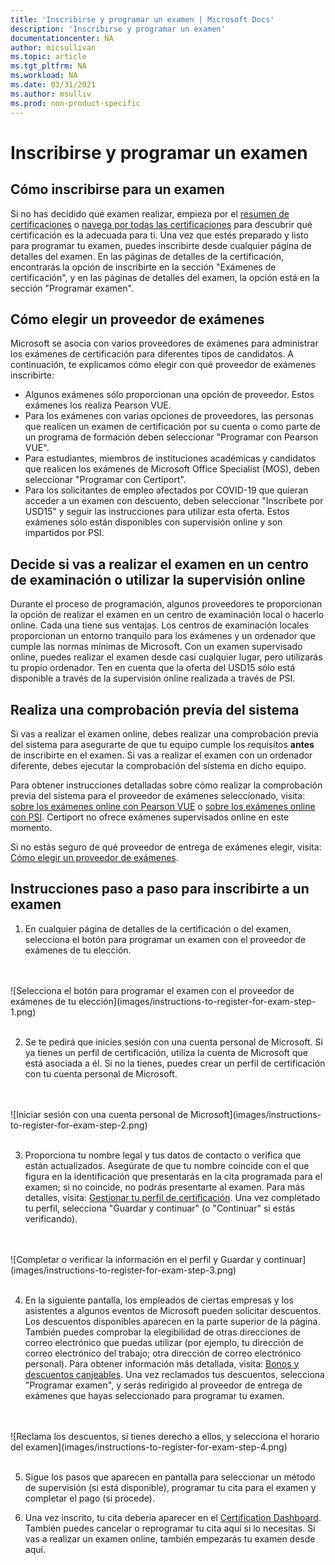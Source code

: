 ```yaml
---
title: 'Inscribirse y programar un examen | Microsoft Docs'
description: 'Inscribirse y programar un examen' 
documentationcenter: NA 
author: micsullivan
ms.topic: article
ms.tgt_pltfrm: NA
ms.workload: NA
ms.date: 03/31/2021
ms.author: msulliv
ms.prod: non-product-specific
---
```

# Inscribirse y programar un examen

## Cómo inscribirse para un examen

Si no has decidido qué examen realizar, empieza por el [resumen de certificaciones](/learn/certifications/) o [navega por todas las certificaciones](/learn/certifications/browse/) para descubrir qué certificación es la adecuada para ti. Una vez que estés preparado y listo para programar tu examen, puedes inscribirte desde cualquier página de detalles del examen. En las páginas de detalles de la certificación, encontrarás la opción de inscribirte en la sección "Exámenes de certificación", y en las páginas de detalles del examen, la opción está en la sección "Programar examen".

## <a name="how-to-choose-an-exam-delivery-provider"></a> Cómo elegir un proveedor de exámenes

Microsoft se asocia con varios proveedores de exámenes para administrar los exámenes de certificación para diferentes tipos de candidatos. A continuación, te explicamos cómo elegir con qué proveedor de exámenes inscribirte:

- Algunos exámenes sólo proporcionan una opción de proveedor. Estos exámenes los realiza Pearson VUE.
- Para los exámenes con varias opciones de proveedores, las personas que realicen un examen de certificación por su cuenta o como parte de un programa de formación deben seleccionar "Programar con Pearson VUE".
- Para estudiantes, miembros de instituciones académicas y candidatos que realicen los exámenes de Microsoft Office Specialist (MOS), deben seleccionar "Programar con Certiport".
- Para los solicitantes de empleo afectados por COVID-19 que quieran acceder a un examen con descuento, deben seleccionar "Inscríbete por USD15" y seguir las instrucciones para utilizar esta oferta. Estos exámenes sólo están disponibles con supervisión online y son impartidos por PSI.

## Decide si vas a realizar el examen en un centro de examinación o utilizar la supervisión online

Durante el proceso de programación, algunos proveedores te proporcionan la opción de realizar el examen en un centro de examinación local o hacerlo online. Cada una tiene sus ventajas. Los centros de examinación locales proporcionan un entorno tranquilo para los exámenes y un ordenador que cumple las normas mínimas de Microsoft. Con un examen supervisado online, puedes realizar el examen desde casi cualquier lugar, pero utilizarás tu propio ordenador. Ten en cuenta que la oferta del USD15 sólo está disponible a través de la supervisión online realizada a través de PSI.

## Realiza una comprobación previa del sistema

Si vas a realizar el examen online, debes realizar una comprobación previa del sistema para asegurarte de que tu equipo cumple los requisitos **antes** de inscribirte en el examen. Si vas a realizar el examen con un ordenador diferente, debes ejecutar la comprobación del sistema en dicho equipo.

Para obtener instrucciones detalladas sobre cómo realizar la comprobación previa del sistema para el proveedor de exámenes seleccionado, visita: [sobre los exámenes online con Pearson VUE](/learn/certifications/online-exams) o [sobre los exámenes online con PSI](/learn/certifications/online-exams-psi). Certiport no ofrece exámenes supervisados online en este momento.

Si no estás seguro de qué proveedor de entrega de exámenes elegir, visita: [Cómo elegir un proveedor de exámenes](#how-to-choose-an-exam-delivery-provider).

## Instrucciones paso a paso para inscribirte a un examen

1. En cualquier página de detalles de la certificación o del examen, selecciona el botón para programar un examen con el proveedor de exámenes de tu elección.
<br/>
<br/>
![Selecciona el botón para programar el examen con el proveedor de exámenes de tu elección](images/instructions-to-register-for-exam-step-1.png)
<br/>
<br/>

2. Se te pedirá que inicies sesión con una cuenta personal de Microsoft. Si ya tienes un perfil de certificación, utiliza la cuenta de Microsoft que está asociada a él. Si no la tienes, puedes crear un perfil de certificación con tu cuenta personal de Microsoft.
<br/>
<br/>
![Iniciar sesión con una cuenta personal de Microsoft](images/instructions-to-register-for-exam-step-2.png)
<br/>
<br/>

3. Proporciona tu nombre legal y tus datos de contacto o verifica que están actualizados. Asegúrate de que tu nombre coincide con el que figura en la identificación que presentarás en la cita programada para el examen; si no coincide, no podrás presentarte al examen. Para más detalles, visita: [Gestionar tu perfil de certificación](/learn/certifications/manage-certification-profile). Una vez completado tu perfil, selecciona "Guardar y continuar" (o "Continuar" si estás verificando).
<br/>
<br/>
![Completar o verificar la información en el perfil y Guardar y continuar](images/instructions-to-register-for-exam-step-3.png)
<br/>
<br/>

4. En la siguiente pantalla, los empleados de ciertas empresas y los asistentes a algunos eventos de Microsoft pueden solicitar descuentos. Los descuentos disponibles aparecen en la parte superior de la página. También puedes comprobar la elegibilidad de otras direcciones de correo electrónico que puedas utilizar (por ejemplo, tu dirección de correo electrónico del trabajo; otra dirección de correo electrónico personal). Para obtener información más detallada, visita: [Bonos y descuentos canjeables](/learn/certifications/redeeme-discounts). Una vez reclamados tus descuentos, selecciona "Programar examen", y serás redirigido al proveedor de entrega de exámenes que hayas seleccionado para programar tu examen.
<br/>
<br/>
![Reclama los descuentos, si tienes derecho a ellos, y selecciona el horario del examen](images/instructions-to-register-for-exam-step-4.png)
<br/>
<br/>

5. Sigue los pasos que aparecen en pantalla para seleccionar un método de supervisión (si está disponible), programar tu cita para el examen y completar el pago (si procede).

6. Una vez inscrito, tu cita debería aparecer en el [Certification Dashboard](https://aka.ms/certdashboard). También puedes cancelar o reprogramar tu cita aquí si lo necesitas. Si vas a realizar un examen online, también empezarás tu examen desde aquí.